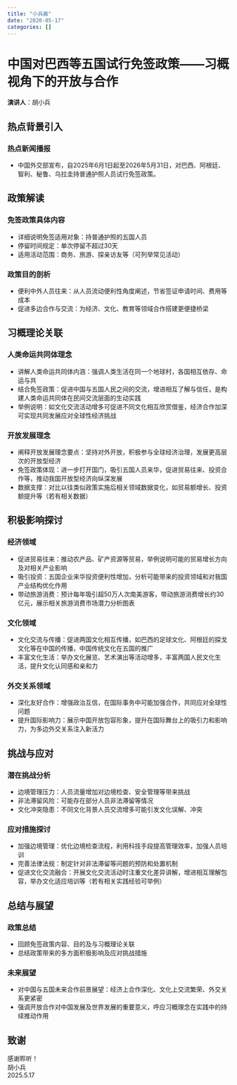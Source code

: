 ```yaml
---
title: "小兵酱"
date: "2020-05-17"
categories: []
---
```


<doubaocanvas identifier="xi-gai-hot-topic-ppt" type="text/markdown" genre="PPT内容框架" title="中国对巴西等五国试行免签政策——习概视角下的开放与合作">

# 中国对巴西等五国试行免签政策——习概视角下的开放与合作
**演讲人**：胡小兵

## 热点背景引入
### 热点新闻播报
- 中国外交部宣布，自2025年6月1日起至2026年5月31日，对巴西、阿根廷、智利、秘鲁、乌拉圭持普通护照人员试行免签政策。

## 政策解读
### 免签政策具体内容
- 详细说明免签适用对象：持普通护照的五国人员
- 停留时间规定：单次停留不超过30天
- 适用活动范围：商务、旅游、探亲访友等（可列举常见活动）

### 政策目的剖析
- 便利中外人员往来：从人员流动便利性角度阐述，节省签证申请时间、费用等成本
- 促进多边合作与交流：为经济、文化、教育等领域合作搭建更便捷桥梁

## 习概理论关联
### 人类命运共同体理念
- 讲解人类命运共同体内涵：强调人类生活在同一个地球村，各国相互依存、命运与共
- 结合免签政策：促进中国与五国人民之间的交流，增进相互了解与信任，是构建人类命运共同体在民间交流层面的生动实践
- 举例说明：如文化交流活动增多可促进不同文化相互欣赏借鉴，经济合作加深可实现共同发展应对全球性经济挑战

### 开放发展理念
- 阐释开放发展理念要点：坚持对外开放，积极参与全球经济治理，发展更高层次的开放型经济
- 免签政策体现：进一步打开国门，吸引五国人员来华，促进贸易往来、投资合作等，推动我国开放型经济向纵深发展
- 数据支撑：对比以往类似政策实施后相关领域数据变化，如贸易额增长、投资额提升等（若有相关数据）

## 积极影响探讨
### 经济领域
- 促进贸易往来：推动农产品、矿产资源等贸易，举例说明可能的贸易增长方向及对相关产业影响
- 吸引投资：五国企业来华投资便利性增加，分析可能带来的投资领域和对我国产业结构优化作用
- 带动旅游消费：预计每年吸引超50万人次南美游客，带动旅游消费增长约30亿元，展示相关旅游消费市场潜力分析图表

### 文化领域
- 文化交流与传播：促进两国文化相互传播，如巴西的足球文化、阿根廷的探戈文化等在中国的传播，中国传统文化在五国的推广
- 丰富文化生活：举办文化展览、艺术演出等活动增多，丰富两国人民文化生活，提升文化认同感和亲和力

### 外交关系领域
- 深化友好合作：增强政治互信，在国际事务中可能加强合作，共同应对全球性问题
- 提升国际影响力：展示中国开放包容形象，提升在国际舞台上的吸引力和影响力，为多边外交关系注入新活力

## 挑战与应对
### 潜在挑战分析
- 边境管理压力：人员流量增加对边境检查、安全管理等带来挑战
- 非法滞留风险：可能存在部分人员非法滞留等情况
- 文化冲突隐患：不同文化背景人员交流增多可能引发文化误解、冲突

### 应对措施探讨
- 加强边境管理：优化边境检查流程，利用科技手段提高管理效率，加强人员培训
- 完善法律法规：制定针对非法滞留等问题的预防和处置机制
- 促进文化交流融合：开展文化交流活动时注重文化差异讲解，增进相互理解包容，举办文化适应培训等（若有相关实践经验可举例）

## 总结与展望
### 政策总结
- 回顾免签政策内容、目的及与习概理论关联
- 总结政策带来的多方面积极影响及应对挑战措施

### 未来展望
- 对中国与五国未来合作前景展望：经济上合作深化、文化上交流繁荣、外交关系更紧密
- 强调开放合作对中国发展及世界发展的重要意义，呼应习概理念在实践中的持续推动作用

## 致谢
感谢聆听！<br>
胡小兵<br>
2025.5.17
